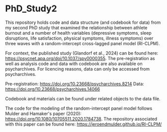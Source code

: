 # PhD_Study2

This repository holds code and data structure (and codebook for data) from my second PhD study that examined the relationship between athlete burnout and a number of health variables (depressive symptoms, sleep disruptions, life satisfaction, physical symptoms, illness symptoms) over three waves with a random-intercept cross-lagged panel model (RI-CLPM).  

For context, the published study (Glandorf et al., 2024) can be found here: https://psycnet.apa.org/doi/10.1037/spy0000355. The pre-registration as well as analysis code and data with codebook are also available on psycharchives. For licencing reasons, data can only be accessed from psycharchives.

Pre-registration: https://doi.org/10.23668/psycharchives.8214
Data: https://doi.org/10.23668/psycharchives.14066

Codebook and materials can be found under related objects to the data file.

The code for the modeling of the random-intercept panel model follows Mulder and Hamaker's paper (2020): https://doi.org/10.1080/10705511.2020.1784738. The repository associated with this paper can be found here: https://jeroendmulder.github.io/RI-CLPM/
